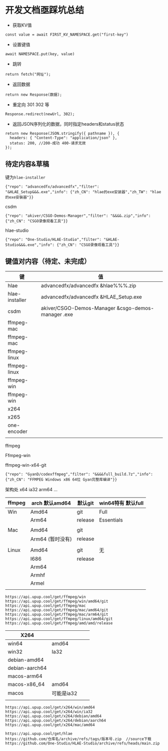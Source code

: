 # 开发文档亟踩坑总结

- 获取KV值

```
const value = await FIRST_KV_NAMESPACE.get("first-key")
```

- 设置键值

```
await NAMESPACE.put(key, value)
```

- 跳转

```
return fetch("网址");
```

- 返回数据

```
return new Response(数据);
```

- 重定向 301 302 等

```
Response.redirect(newUrl, 302);
```

- 返回JSON序列化的数据，同时指定headers和status状态

```
return new Response(JSON.stringify({ pathname }), {
  headers: { "Content-Type": "application/json" },
  status: 200, //200-成功 400-请求无效
});
```

## 待定内容&草稿

键为`hlae-installer`

```
{"repo": "advancedfx/advancedfx","filter": "&HLAE_Setup&&&.exe","info": {"zh_CN": "hlae的exe安装器","zh_TW": "hlae的exe安裝器"}}
```

csdm

```
{"repo": "akiver/CSGO-Demos-Manager","filter": "&&&&.zip","info": {"zh_CN": "CSGO录像观看工具"}}
```

hlae-studio

```
{"repo": "One-Studio/HLAE-Studio","filter": "&HLAE-Studio&&&.exe","info": {"zh_CN": "CSGO录像观看工具"}}
```



## 键值对内容（待定、未完成）

| 键             | 值                                                  |
| -------------- | --------------------------------------------------- |
| hlae           | advancedfx/advancedfx  &hlae%%%.zip                 |
| hlae-installer | advancedfx/advancedfx  &HLAE_Setup.exe              |
| csdm           | akiver/CSGO-Demos-Manager  &csgo-demos-manager .exe |
| ffmpeg-mac     |                                                     |
| ffmpeg-mac     |                                                     |
| ffmpeg-linux   |                                                     |
| ffmpeg-linux   |                                                     |
| ffmpeg-win     |                                                     |
| ffmpeg-win     |                                                     |
| x264           |                                                     |
| x265           |                                                     |
| one-encoder    |                                                     |
|                |                                                     |

ffmpeg

Ffmpeg-win

ffmpeg-win-x64-git

```
{"repo": "GyanD/codexffmpeg","filter": "&&&&full_build.7z","info": {"zh_CN": "FFMPEG Windows x86 64位 Gyan完整库编译"}}
```

架构处 x64 ia32 arm64 ...

| ffmpeg | arch 默认amd64   | 默认git | win64特有 默认full |
| ------ | ---------------- | ------- | ------------------ |
| Win    | Amd64            | git     | Full               |
|        | Arm64            | release | Essentials         |
|        |                  |         |                    |
| Mac    | Amd64            | git     |                    |
|        | Arm64 (暂时没有) | release |                    |
|        |                  |         |                    |
| Linux  | Amd64            | git     | 无                 |
|        | I686             | release |                    |
|        | Arm64            |         |                    |
|        | Armhf            |         |                    |
|        | Armel            |         |                    |
|        |                  |         |                    |

```
https://api.upup.cool/get/ffmpeg/win
https://api.upup.cool/get/ffmpeg/win/amd64/git
https://api.upup.cool/get/ffmpeg/mac
https://api.upup.cool/get/ffmpeg/mac/amd64/git
https://api.upup.cool/get/ffmpeg/mac/arm64/git
https://api.upup.cool/get/ffmpeg/linux/amd64/git
https://api.upup.cool/get/ffmpeg/amd/amd/release
```

| X264           |            |      |      |
| -------------- | ---------- | ---- | ---- |
| win64          | amd64      |      |      |
| win32          | Ia32       |      |      |
| debian-amd64   |            |      |      |
| debian-aarch64 |            |      |      |
| macos-arm64    |            |      |      |
| macos-x86_64   | amd64      |      |      |
| macos          | 可能是ia32 |      |      |
|                |            |      |      |

```
https://api.upup.cool/get/x264/win/amd64
https://api.upup.cool/get/x264/win/ia32
https://api.upup.cool/get/x264/debian/amd64
https://api.upup.cool/get/x264/debian/aarch64
https://api.upup.cool/get/x264/mac/amd64
```



```
https://api.upup.cool/get/hlae
https://github.com/仓库名/archive/refs/tags/版本号.zip  //source下载
https://github.com/One-Studio/HLAE-Studio/archive/refs/heads/main.zip
```

